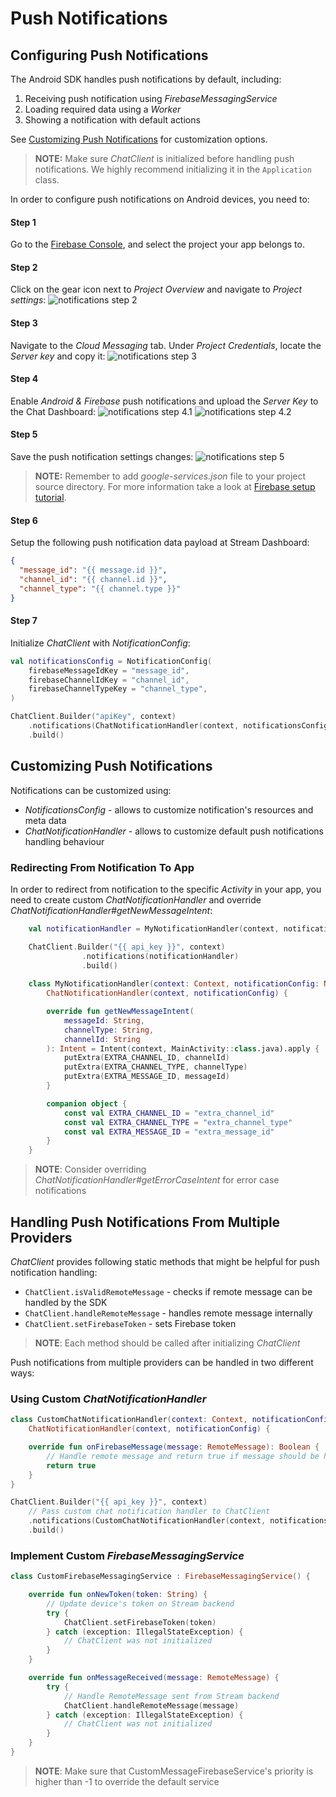 # Push Notifications

## Configuring Push Notifications

The Android SDK handles push notifications by default, including:

1. Receiving push notification using _FirebaseMessagingService_
2. Loading required data using a _Worker_
3. Showing a notification with default actions

See [Customizing Push Notifications](#customizing-push-notifications) for customization options.

> **NOTE:** Make sure _ChatClient_ is initialized before handling push notifications. We highly recommend initializing it in the `Application` class.

In order to configure push notifications on Android devices, you need to:

#### Step 1
Go to the [Firebase Console](https://console.firebase.google.com/), and select the project your app belongs to.

#### Step 2
Click on the gear icon next to _Project Overview_ and navigate to _Project settings_:
![notifications step 2](../assets/notifications_firebase_setup_step_2.jpeg)

#### Step 3
Navigate to the _Cloud Messaging_ tab. Under _Project Credentials_, locate the _Server key_ and copy it:
![notifications step 3](../assets/notifications_firebase_setup_step_3.png)

#### Step 4
Enable _Android & Firebase_ push notifications and upload the _Server Key_ to the Chat Dashboard:
![notifications step 4.1](../assets/notifications_firebase_setup_step_4_1.jpeg)
![notifications step 4.2](../assets/notifications_firebase_setup_step_4_2.jpeg)

#### Step 5
Save the push notification settings changes:
![notifications step 5](../assets/notifications_firebase_setup_step_5.jpeg)

> **NOTE:** Remember to add _google-services.json_ file to your project source directory. For more information take a look at [Firebase setup tutorial](https://firebase.google.com/docs/android/setup).

#### Step 6
Setup the following push notification data payload at Stream Dashboard:
```json
{
  "message_id": "{{ message.id }}",
  "channel_id": "{{ channel.id }}",
  "channel_type": "{{ channel.type }}"
}
```

#### Step 7
Initialize _ChatClient_ with _NotificationConfig_:

```kotlin
val notificationsConfig = NotificationConfig(
    firebaseMessageIdKey = "message_id",
    firebaseChannelIdKey = "channel_id",
    firebaseChannelTypeKey = "channel_type",
)

ChatClient.Builder("apiKey", context)
    .notifications(ChatNotificationHandler(context, notificationsConfig))
    .build()
```

## Customizing Push Notifications

Notifications can be customized using:
* _NotificationsConfig_ - allows to customize notification's resources and meta data
* _ChatNotificationHandler_ - allows to customize default push notifications handling behaviour

### Redirecting From Notification To App

In order to redirect from notification to the specific _Activity_ in your app, you need to create custom _ChatNotificationHandler_ and override _ChatNotificationHandler#getNewMessageIntent_:

```kotlin
    val notificationHandler = MyNotificationHandler(context, notificationsConfig)

    ChatClient.Builder("{{ api_key }}", context)
                .notifications(notificationHandler)
                .build()
                
    class MyNotificationHandler(context: Context, notificationConfig: NotificationConfig) :
        ChatNotificationHandler(context, notificationConfig) {

        override fun getNewMessageIntent(
            messageId: String,
            channelType: String,
            channelId: String
        ): Intent = Intent(context, MainActivity::class.java).apply {
            putExtra(EXTRA_CHANNEL_ID, channelId)
            putExtra(EXTRA_CHANNEL_TYPE, channelType)
            putExtra(EXTRA_MESSAGE_ID, messageId)
        }

        companion object {
            const val EXTRA_CHANNEL_ID = "extra_channel_id"
            const val EXTRA_CHANNEL_TYPE = "extra_channel_type"
            const val EXTRA_MESSAGE_ID = "extra_message_id"
        }
    }
```

> **NOTE**: Consider overriding _ChatNotificationHandler#getErrorCaseIntent_ for error case notifications

## Handling Push Notifications From Multiple Providers

_ChatClient_ provides following static methods that might be helpful for push notification handling:
* `ChatClient.isValidRemoteMessage` - checks if remote message can be handled by the SDK
* `ChatClient.handleRemoteMessage` - handles remote message internally
* `ChatClient.setFirebaseToken` - sets Firebase token

> **NOTE**: Each method should be called after initializing _ChatClient_

Push notifications from multiple providers can be handled in two different ways:

### Using Custom _ChatNotificationHandler_

```kotlin
class CustomChatNotificationHandler(context: Context, notificationConfig: NotificationConfig) :
    ChatNotificationHandler(context, notificationConfig) {

    override fun onFirebaseMessage(message: RemoteMessage): Boolean {
        // Handle remote message and return true if message should be handled by SDK
        return true
    }
}

ChatClient.Builder("{{ api_key }}", context)
    // Pass custom chat notification handler to ChatClient
    .notifications(CustomChatNotificationHandler(context, notificationsConfig))
    .build()
```

### Implement Custom _FirebaseMessagingService_

```kotlin
class CustomFirebaseMessagingService : FirebaseMessagingService() {

    override fun onNewToken(token: String) {
        // Update device's token on Stream backend
        try {
            ChatClient.setFirebaseToken(token)
        } catch (exception: IllegalStateException) {
            // ChatClient was not initialized
        }
    }

    override fun onMessageReceived(message: RemoteMessage) {
        try {
            // Handle RemoteMessage sent from Stream backend
            ChatClient.handleRemoteMessage(message)
        } catch (exception: IllegalStateException) {
            // ChatClient was not initialized
        }
    }
}
```

> **NOTE**: Make sure that CustomMessageFirebaseService's priority is higher than -1 to override the default service

